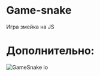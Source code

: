# Game-snake
Игра змейка на JS
# Дополнительно:
![GameSnake io](https://user-images.githubusercontent.com/105944007/230056443-bca96520-da27-4df3-92de-b09fb191dc22.png)
